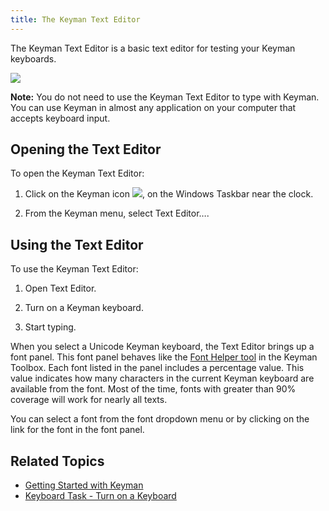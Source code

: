 ```yaml
---
title: The Keyman Text Editor
---
```


The Keyman Text Editor is a basic text editor for testing your Keyman
keyboards.

![](desktop_images/texteditor.png)

**Note:** You do not need to use the Keyman Text Editor to type with Keyman. You can use Keyman in almost any application on your computer that accepts keyboard input.

## Opening the Text Editor

To open the Keyman Text Editor:

1.  Click on the Keyman icon ![](desktop_images/icon-keyman.png), on the
    Windows Taskbar near the clock.

2.  From the Keyman menu, select Text Editor….

## Using the Text Editor

To use the Keyman Text Editor:

1.  Open Text Editor.

2.  Turn on a Keyman keyboard.

3.  Start typing.

When you select a Unicode Keyman keyboard, the Text Editor brings up a
font panel. This font panel behaves like the [Font Helper
tool](#basic_fonthelper) in the Keyman Toolbox. Each font listed in the
panel includes a percentage value. This value indicates how many
characters in the current Keyman keyboard are available from the font.
Most of the time, fonts with greater than 90% coverage will work for
nearly all texts.

You can select a font from the font dropdown menu or by clicking on the
link for the font in the font panel.

## Related Topics

-   [Getting Started with Keyman](../start/tutorial)
-   [Keyboard Task - Turn on a Keyboard](enable_keyboard)
